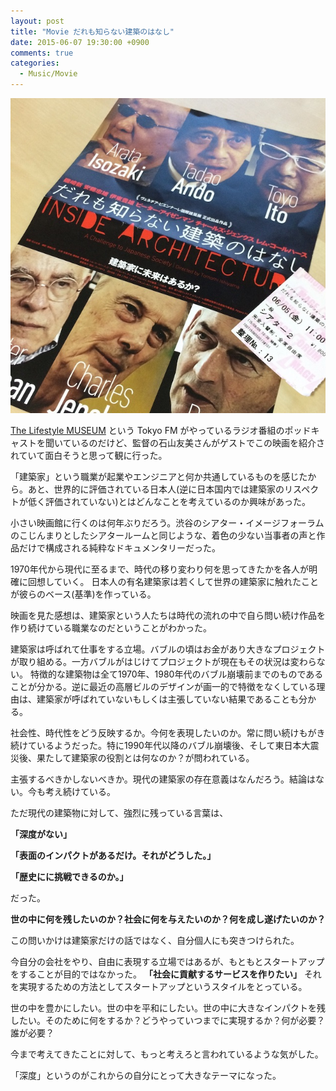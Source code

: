 ```yaml
---
layout: post
title: "Movie だれも知らない建築のはなし"
date: 2015-06-07 19:30:00 +0900
comments: true
categories:
  - Music/Movie
---
```

![](/images/2015/06/20150607-inside-architecture.jpg)

[The Lifestyle MUSEUM](http://www.tfm.co.jp/podcasts/museum/) という Tokyo FM がやっているラジオ番組のポッドキャストを聞いているのだけど、監督の石山友美さんがゲストでこの映画を紹介されていて面白そうと思って観に行った。

「建築家」という職業が起業やエンジニアと何か共通しているものを感じたから。あと、世界的に評価されている日本人(逆に日本国内では建築家のリスペクトが低く評価されていない)とはどんなことを考えているのか興味があった。

小さい映画館に行くのは何年ぶりだろう。渋谷のシアター・イメージフォーラムのこじんまりとしたシアタールームと同じような、着色の少ない当事者の声と作品だけで構成される純粋なドキュメンタリーだった。

1970年代から現代に至るまで、時代の移り変わり何を思ってきたかを各人が明確に回想していく。
日本人の有名建築家は若くして世界の建築家に触れたことが彼らのベース(基準)を作っている。

映画を見た感想は、建築家という人たちは時代の流れの中で自ら問い続け作品を作り続けている職業なのだということがわかった。

建築家は呼ばれて仕事をする立場。バブルの頃はお金があり大きなプロジェクトが取り組める。一方バブルがはじけてプロジェクトが現在もその状況は変わらない。
特徴的な建築物は全て1970年、1980年代のバブル崩壊前までのものであることが分かる。逆に最近の高層ビルのデザインが画一的で特徴をなくしている理由は、建築家が呼ばれていないもしくは主張していない結果であることも分かる。

社会性、時代性をどう反映するか。今何を表現したいのか。常に問い続けもがき続けているようだった。特に1990年代以降のバブル崩壊後、そして東日本大震災後、果たして建築家の役割とは何なのか？が問われている。

主張するべきかしないべきか。現代の建築家の存在意義はなんだろう。結論はない。今も考え続けている。

ただ現代の建築物に対して、強烈に残っている言葉は、

**「深度がない」**

**「表面のインパクトがあるだけ。それがどうした。」**

**「歴史にに挑戦できるのか。」**

だった。

**世の中に何を残したいのか？社会に何を与えたいのか？何を成し遂げたいのか？**

この問いかけは建築家だけの話ではなく、自分個人にも突きつけられた。

今自分の会社をやり、自由に表現する立場ではあるが、もともとスタートアップをすることが目的ではなかった。
**「社会に貢献するサービスを作りたい」** それを実現するための方法としてスタートアップというスタイルをとっている。

世の中を豊かにしたい。世の中を平和にしたい。世の中に大きなインパクトを残したい。そのために何をするか？どうやっていつまでに実現するか？何が必要？誰が必要？

今まで考えてきたことに対して、もっと考えろと言われているような気がした。

「深度」というのがこれからの自分にとって大きなテーマになった。
